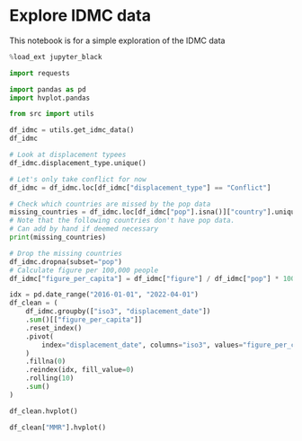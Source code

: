 # Explore IDMC data

This notebook is for a simple exploration of the IDMC data

```python
%load_ext jupyter_black
```

```python
import requests

import pandas as pd
import hvplot.pandas

from src import utils
```

```python
df_idmc = utils.get_idmc_data()
df_idmc
```

```python
# Look at displacement typees
df_idmc.displacement_type.unique()
```

```python
# Let's only take conflict for now
df_idmc = df_idmc.loc[df_idmc["displacement_type"] == "Conflict"]
```

```python
# Check which countries are missed by the pop data
missing_countries = df_idmc.loc[df_idmc["pop"].isna()]["country"].unique()
# Note that the following countries don't have pop data.
# Can add by hand if deemed necessary
print(missing_countries)
```

```python
# Drop the missing countries
df_idmc.dropna(subset="pop")
# Calculate figure per 100,000 people
df_idmc["figure_per_capita"] = df_idmc["figure"] / df_idmc["pop"] * 100000
```

```python
idx = pd.date_range("2016-01-01", "2022-04-01")
df_clean = (
    df_idmc.groupby(["iso3", "displacement_date"])
    .sum()[["figure_per_capita"]]
    .reset_index()
    .pivot(
        index="displacement_date", columns="iso3", values="figure_per_capita"
    )
    .fillna(0)
    .reindex(idx, fill_value=0)
    .rolling(10)
    .sum()
)
```

```python
df_clean.hvplot()
```

```python
df_clean["MMR"].hvplot()
```
